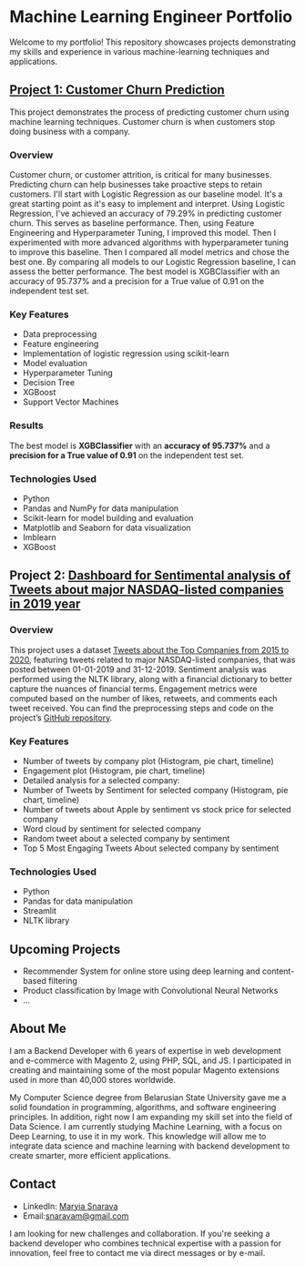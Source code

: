 # Machine Learning Engineer Portfolio

Welcome to my portfolio! This repository showcases projects demonstrating my skills and experience in various machine-learning techniques and applications.

## [Project 1: Customer Churn Prediction](https://github.com/maria-snarava/portfolio-ml/blob/main/CustomerChurnPrediction.ipynb)

This project demonstrates the process of predicting customer churn using machine learning techniques. Customer churn is when customers stop doing business with a company. 

### Overview
Customer churn, or customer attrition, is critical for many businesses. Predicting churn can help businesses take proactive steps to retain customers. I'll start with Logistic Regression as our baseline model. It's a great starting point as it's easy to implement and interpret. Using Logistic Regression, I've achieved an accuracy of 79.29% in predicting customer churn. This serves as baseline performance. Then, using Feature Engineering and Hyperparameter Tuning, I improved this model. Then I experimented with more advanced algorithms with hyperparameter tuning to improve this baseline. Then I compared all model metrics and chose the best one. By comparing all models to our Logistic Regression baseline, I can assess the better performance. The best model is XGBClassifier with an accuracy of 95.737% and a precision for a True value of 0.91 on the independent test set.

### Key Features
- Data preprocessing 
- Feature engineering
- Implementation of logistic regression using scikit-learn
- Model evaluation
- Hyperparameter Tuning
- Decision Tree
- XGBoost
- Support Vector Machines

### Results
The best model is **XGBClassifier** with an **accuracy of 95.737%** and a **precision for a True value of 0.91** on the independent test set.

### Technologies Used
- Python
- Pandas and NumPy for data manipulation
- Scikit-learn for model building and evaluation
- Matplotlib and Seaborn for data visualization
- Imblearn
- XGBoost

## Project 2: [Dashboard for Sentimental analysis of Tweets about major NASDAQ-listed companies in 2019 year](https://github.com/maria-snarava/portfolio-ml/blob/main/Dashboard)

### Overview

This project uses a dataset [Tweets about the Top Companies from 2015 to 2020](https://www.kaggle.com/datasets/omermetinn/tweets-about-the-top-companies-from-2015-to-2020/data), featuring tweets related to major NASDAQ-listed companies, that was posted between 01-01-2019 and 31-12-2019. Sentiment analysis was performed using the NLTK library, along with a financial dictionary to better capture the nuances of financial terms. Engagement metrics were computed based on the number of likes, retweets, and comments each tweet received. You can find the preprocessing steps and code on the project’s [GitHub repository](https://github.com/maria-snarava/portfolio-ml).

### Key Features
- Number of tweets by company plot (Histogram, pie chart, timeline)
- Engagement plot (Histogram, pie chart, timeline)
- Detailed analysis for a selected company:
- Number of Tweets by Sentiment for selected company (Histogram, pie chart, timeline)
- Number of tweets about Apple by sentiment vs stock price for selected company
- Word cloud by sentiment for selected company
- Random tweet about a selected company by sentiment
- Top 5 Most Engaging Tweets About selected company by sentiment

### Technologies Used
- Python
- Pandas for data manipulation
- Streamlit
- NLTK library

## Upcoming Projects
- Recommender System for online store using deep learning and content-based filtering
- Product classification by Image with Convolutional Neural Networks
- ...


## About Me
I am a Backend Developer with 6 years of expertise in web development and  e-commerce with Magento 2, using PHP, SQL, and JS. I participated in creating and maintaining some of the most popular Magento extensions used in more than 40,000 stores worldwide.

My Computer Science degree from Belarusian State University gave me a solid foundation in programming, algorithms, and software engineering principles. In addition, right now I am expanding my skill set into the field of Data Science. I am currently studying Machine Learning, with a focus on Deep Learning, to use it in my work. This knowledge will allow me to integrate data science and machine learning with backend development to create smarter, more efficient applications.

## Contact
- LinkedIn: [Maryia Snarava](https://www.linkedin.com/in/maryia-snarava/)
- Email:snaravam@gmail.com

I am looking for new challenges and collaboration. If you're seeking a backend developer who combines technical expertise with a passion for innovation, feel free to contact me via direct messages or by e-mail.
